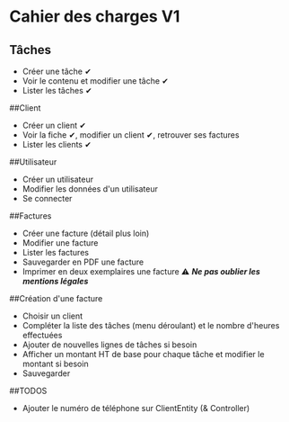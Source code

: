 

# Cahier des charges V1

## Tâches
- Créer une tâche ✔
- Voir le contenu et modifier une tâche ✔
- Lister les tâches ✔

##Client
- Créer un client ✔
- Voir la fiche ✔, modifier un client ✔, retrouver ses factures
- Lister les clients ✔


##Utilisateur
- Créer un utilisateur
- Modifier les données d'un utilisateur
- Se connecter

##Factures
- Créer une facture (détail plus loin)
- Modifier une facture
- Lister les factures
- Sauvegarder en PDF une facture
- Imprimer en deux exemplaires une facture ⚠ *****Ne pas oublier les mentions légales*****


##Création d'une facture

- Choisir un client
- Compléter la liste des tâches (menu déroulant) et le nombre d'heures effectuées
- Ajouter de nouvelles lignes de tâches si besoin
- Afficher un montant HT de base pour chaque tâche et modifier le montant si besoin
- Sauvegarder


##TODOS
- Ajouter le numéro de téléphone sur ClientEntity (& Controller)
